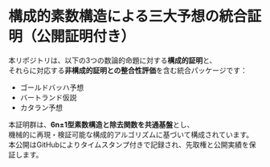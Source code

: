 # 構成的素数構造による三大予想の統合証明（公開証明付き）

本リポジトリは、以下の3つの数論的命題に対する**構成的証明**と、  
それらに対応する**非構成的証明との整合性評価**を含む統合パッケージです：

- ゴールドバッハ予想
- バートランド仮説
- カタラン予想

本証明群は、**6n±1型素数構造と除去関数を共通基盤**とし、  
機械的に再現・検証可能な構成的アルゴリズムに基づいて構成されています。  
本公開はGitHubによりタイムスタンプ付きで記録され、先取権と公開実績を保証します。
